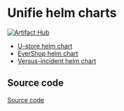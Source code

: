 # Unifie helm charts

[![Artifact Hub](https://img.shields.io/endpoint?url=https://artifacthub.io/badge/repository/unifie)](https://artifacthub.io/packages/search?repo=unifie)

- [U-store helm chart](/charts/helm/u-store/)
- [EverShop helm chart](/charts/helm/evershop/)
- [Versus-incident helm chart](/charts/helm/versus-incident/)

## Source code

[Source code](https://github.com/unifie-cloud/charts)
